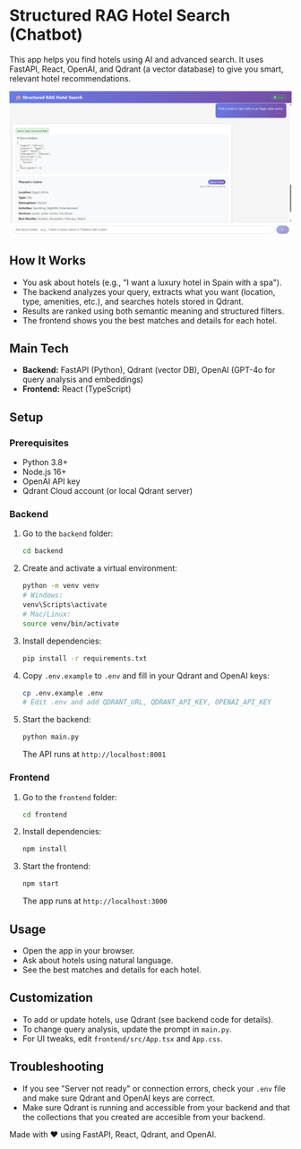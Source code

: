 # Structured RAG Hotel Search (Chatbot)

This app helps you find hotels using AI and advanced search. It uses FastAPI, React, OpenAI, and Qdrant (a vector database) to give you smart, relevant hotel recommendations.

![App Screenshot](Rag_project.png)

## How It Works
- You ask about hotels (e.g., "I want a luxury hotel in Spain with a spa").
- The backend analyzes your query, extracts what you want (location, type, amenities, etc.), and searches hotels stored in Qdrant.
- Results are ranked using both semantic meaning and structured filters.
- The frontend shows you the best matches and details for each hotel.

## Main Tech
- **Backend:** FastAPI (Python), Qdrant (vector DB), OpenAI (GPT-4o for query analysis and embeddings)
- **Frontend:** React (TypeScript)

## Setup

### Prerequisites
- Python 3.8+
- Node.js 16+
- OpenAI API key
- Qdrant Cloud account (or local Qdrant server)

### Backend
1. Go to the `backend` folder:
   ```bash
   cd backend
   ```
2. Create and activate a virtual environment:
   ```bash
   python -m venv venv
   # Windows:
   venv\Scripts\activate
   # Mac/Linux:
   source venv/bin/activate
   ```
3. Install dependencies:
   ```bash
   pip install -r requirements.txt
   ```
4. Copy `.env.example` to `.env` and fill in your Qdrant and OpenAI keys:
   ```bash
   cp .env.example .env
   # Edit .env and add QDRANT_URL, QDRANT_API_KEY, OPENAI_API_KEY
   ```
5. Start the backend:
   ```bash
   python main.py
   ```
   The API runs at `http://localhost:8001`

### Frontend
1. Go to the `frontend` folder:
   ```bash
   cd frontend
   ```
2. Install dependencies:
   ```bash
   npm install
   ```
3. Start the frontend:
   ```bash
   npm start
   ```
   The app runs at `http://localhost:3000`

## Usage
- Open the app in your browser.
- Ask about hotels using natural language.
- See the best matches and details for each hotel.

## Customization
- To add or update hotels, use Qdrant (see backend code for details).
- To change query analysis, update the prompt in `main.py`.
- For UI tweaks, edit `frontend/src/App.tsx` and `App.css`.

## Troubleshooting
- If you see "Server not ready" or connection errors, check your `.env` file and make sure Qdrant and OpenAI keys are correct.
- Make sure Qdrant is running and accessible from your backend and that the collections that you created are accesible from your backend.


Made with ❤️ using FastAPI, React, Qdrant, and OpenAI.
